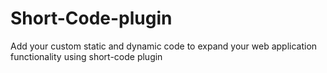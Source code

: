 # Short-Code-plugin
Add your custom static and dynamic code to expand your web application functionality using short-code plugin
